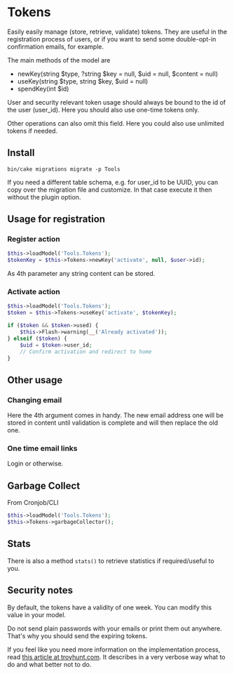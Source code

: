 # Tokens

Easily easily manage (store, retrieve, validate) tokens.
They are useful in the registration process of users,
or if you want to send some double-opt-in confirmation emails, for example.

The main methods of the model are
* newKey(string $type, ?string $key = null, $uid = null, $content = null)
* useKey(string $type, string $key, $uid = null)
* spendKey(int $id)

User and security relevant token usage should always be bound to the id of the user (user_id).
Here you should also use one-time tokens only.

Other operations can also omit this field.
Here you could also use unlimited tokens if needed.

## Install
```
bin/cake migrations migrate -p Tools
```
If you need a different table schema, e.g. for user_id to be UUID, you can copy
over the migration file and customize. In that case execute it then without the plugin option.

## Usage for registration

### Register action
```php
$this->loadModel('Tools.Tokens');
$tokenKey = $this->Tokens->newKey('activate', null, $user->id);
```

As 4th parameter any string content can be stored.

### Activate action
```php
$this->loadModel('Tools.Tokens');
$token = $this->Tokens->useKey('activate', $tokenKey);

if ($token && $token->used) {
    $this->Flash->warning(__('Already activated'));
} elseif ($token) {
    $uid = $token->user_id;
    // Confirm activation and redirect to home
}
```

## Other usage

### Changing email
Here the 4th argument comes in handy.
The new email address one will be stored in content until
validation is complete and will then replace the old one.

### One time email links
Login or otherwise.


## Garbage Collect
From Cronjob/CLI
```php
$this->loadModel('Tools.Tokens');
$this->Tokens->garbageCollector();
```

## Stats
There is also a method `stats()` to retrieve statistics if required/useful to you.

## Security notes
By default, the tokens have a validity of one week.
You can modify this value in your model.

Do not send plain passwords with your emails or print them out anywhere.
That's why you should send the expiring tokens.

If you feel like you need more information on the implementation process,
read [this article at troyhunt.com](http://www.troyhunt.com/2012/05/everything-you-ever-wanted-to-know.html).
It describes in a very verbose way what to do and what better not to do.
